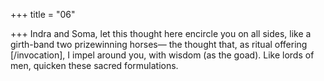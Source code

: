 +++
title = "06"

+++
Indra and Soma, let this thought here encircle you on all sides, like a  girth-band two prizewinning horses—
the thought that, as ritual offering [/invocation], I impel around you,  with wisdom (as the goad). Like lords of men, quicken these sacred
formulations.